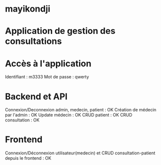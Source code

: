 # mayikondji 
# Application de gestion des consultations

# Accès à l'application
Identifiant : m3333
Mot de passe : qwerty

# Backend et API
Connexion/Deconnexion admin, medecin, patient : OK
Création de médecin par l'admin : OK
Update médecin : OK
CRUD patient : OK
CRUD consultation : OK

# Frontend
Connexion/Déconnexion utilisateur(medecin) et CRUD consultation-patient depuis le frontend : OK